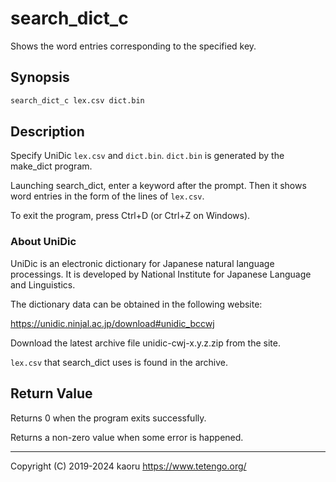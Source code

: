 search_dict_c
=============

Shows the word entries corresponding to the specified key.

Synopsis
--------

```sh
search_dict_c lex.csv dict.bin
```

Description
-----------

Specify UniDic `lex.csv` and `dict.bin`.
`dict.bin` is generated by the make_dict program.

Launching search_dict, enter a keyword after the prompt.
Then it shows word entries in the form of the lines of `lex.csv`.

To exit the program, press Ctrl+D (or Ctrl+Z on Windows).

### About UniDic

UniDic is an electronic dictionary for Japanese natural language processings.
It is developed by National Institute for Japanese Language and Linguistics.

The dictionary data can be obtained in the following website:

https://unidic.ninjal.ac.jp/download#unidic_bccwj

Download the latest archive file unidic-cwj-x.y.z.zip from the site.

`lex.csv` that search_dict uses is found in the archive.

Return Value
------------

Returns 0 when the program exits successfully.

Returns a non-zero value when some error is happened.

---

Copyright (C) 2019-2024 kaoru  https://www.tetengo.org/

